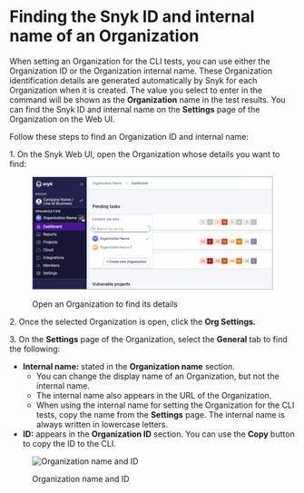 # Finding the Snyk ID and internal name of an Organization

When setting an Organization for the CLI tests, you can use either the Organization ID or the Organization internal name. These Organization identification details are generated automatically by Snyk for each Organization when it is created. The value you select to enter in the command will be shown as the **Organization** name in the test results. You can find the Snyk ID and internal name on the **Settings** page of the Organization on the Web UI.

Follow these steps to find an Organization ID and internal name:

1\. On the Snyk Web UI, open the Organization whose details you want to find:

<figure><img src="../../../../.gitbook/assets/snyk-org-switcher (1).png" alt="Open an Organization to find its details"><figcaption><p>Open an Organization to find its details</p></figcaption></figure>

2\. Once the selected Organization is open, click the **Org Settings.**

3\. On the **Settings** page of the Organization, select the **General** tab to find the following:

* **Internal name:** stated in the **Organization name** section.
  * You can change the display name of an Organization, but not the internal name.
  * The internal name also appears in the URL of the Organization.
  * When using the internal name for setting the Organization for the CLI tests, copy the name from the **Settings** page. The internal name is always written in lowercase letters.
* **ID:** appears in the **Organization ID** section. You can use the **Copy** button to copy the ID to the CLI.

<figure><img src="../../../../.gitbook/assets/snyk-org-info.png" alt="Organization name and ID"><figcaption><p>Organization name and ID</p></figcaption></figure>
